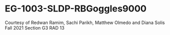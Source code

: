 # EG-1003-SLDP-RBGoggles9000
Courtesy of Redwan Ramim, Sachi Parikh, Matthew Olmedo and Diana Solis
Fall 2021 Section G3
RAD 13
